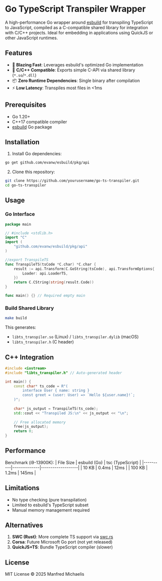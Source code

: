 # Go TypeScript Transpiler Wrapper

A high-performance Go wrapper around [esbuild](https://esbuild.github.io/) for transpiling TypeScript to JavaScript, compiled as a C-compatible shared library for integration with C/C++ projects. Ideal for embedding in applications using QuickJS or other JavaScript runtimes.

## Features

- 🚀 **Blazing Fast**: Leverages esbuild's optimized Go implementation
- 🔗 **C/C++ Compatible**: Exports simple C-API via shared library (`*.so`/`*.dll`)
- 📦 **Zero Runtime Dependencies**: Single binary after compilation
- ⚡ **Low Latency**: Transpiles most files in <1ms

## Prerequisites

- Go 1.20+
- C++17 compatible compiler
- [esbuild](https://esbuild.github.io/) Go package

## Installation

1. Install Go dependencies:
```bash
go get github.com/evanw/esbuild/pkg/api
```

2. Clone this repository:
```bash
git clone https://github.com/yourusername/go-ts-transpiler.git
cd go-ts-transpiler
```

## Usage

### Go Interface
```go
package main

// #include <stdlib.h>
import "C"
import (
    "github.com/evanw/esbuild/pkg/api"
)

//export TranspileTS
func TranspileTS(tsCode *C.char) *C.char {
    result := api.Transform(C.GoString(tsCode), api.TransformOptions{
        Loader: api.LoaderTS,
    })
    return C.CString(string(result.Code))
}

func main() {} // Required empty main
```

### Build Shared Library
```bash
make build
```

This generates:
- `libts_transpiler.so` (Linux) / `libts_transpiler.dylib` (macOS)
- `libts_transpiler.h` (C header)

## C++ Integration

```cpp
#include <iostream>
#include "libts_transpiler.h" // Auto-generated header

int main() {
    const char* ts_code = R"(
        interface User { name: string }
        const greet = (user: User) => `Hello ${user.name}!`;
    )";
    
    char* js_output = TranspileTS(ts_code);
    std::cout << "Transpiled JS:\n" << js_output << "\n";
    
    // Free allocated memory
    free(js_output);
    return 0;
}
```

## Performance

Benchmark (i9-13900K):
| File Size | esbuild (Go) | tsc (TypeScript) |
|----------|--------------|-------------------|
| 10 KB    | 0.4ms        | 12ms              |
| 100 KB   | 1.2ms        | 145ms             |

## Limitations

- No type checking (pure transpilation)
- Limited to esbuild's TypeScript subset
- Manual memory management required

## Alternatives

1. **SWC (Rust)**: More complete TS support via [swc.rs](https://swc.rs/)
2. **Corsa**: Future Microsoft Go port (not yet released)
3. **QuickJS+TS**: Bundle TypeScript compiler (slower)

## License

MIT License © 2025 Manfred Michaelis